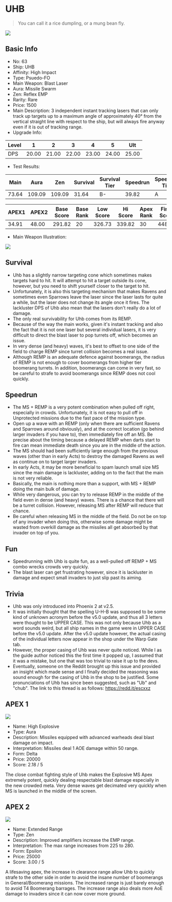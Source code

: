 # UHB

> You can call it a rice dumpling, or a mung bean fly.

<img src="/ships/ship_63.png" style={{zoom:1}}/>

## Basic Info

- No: 63
- Ship: UHB
- Affinity: High Impact
- Type: Psuedo-FO
- Main Weapon: Blast Laser
- Aura: Missile Swarm
- Zen: Reflex EMP
- Rarity: Rare
- Price: 1500
- Main Description: 3 independent instant tracking lasers that can only track up targets up to a maximum angle of approximately 40° from the vertical straight line with respect to the ship, but will always fire anyway even if it is out of tracking range.
- Upgrade Info: 

| Level | 1 | 2 | 3 | 4 | 5 | Ult |
|--|--|--|--|--|--|--|
| DPS | 20.00 | 21.00 | 22.00 | 23.00 | 24.00 | 25.00 |

- Test Results: 

| Main | Aura | Zen | Survival | Survival Tier | Speedrun | Speedrun Tier | Fun | Fun Tier |
|--|--|--|--|--|--|--|--|--|
| 73.64 | 109.09 | 109.09 | 31.64 | B- | 39.82 | A | 37.64 | A- |

| APEX1 | APEX2 | Base Score | Base Rank | Low Score | Hi Score | Apex Rank | Final Score | FinalRank |
|--|--|--|--|--|--|--|--|--|
| 34.91 | 48.00 | 291.82 | 20 | 326.73 | 339.82 | 30 | 448.91 | 30 |

- Main Weapon Illustration:

<img src="/illustration/main_63.gif" style={{zoom:1}}/>

## Survival

- Uhb has a slightly narrow targeting cone which sometimes makes targets hard to hit. It will attempt to hit a target outside its cone, however, but you need to shift yourself closer to the target to hit.
- Unfortunately, it is also this targeting mechanism that makes Ravens and sometimes even Sparrows leave the laser since the laser lasts for quite a while, but the laser does not change its angle once it fires. The lackluster DPS of Uhb also mean that the lasers don't really do a lot of damage.
- The only real survivability for Uhb comes from its REMP.
- Because of the way the main works, given it's instant tracking and also the fact that it is not one laser but several individual lasers, it is very difficult to direct the blast laser to pop turrets off, which becomes an issue.
- In very dense (and heavy) waves, it's best to offset to one side of the field to charge REMP since turret collision becomes a real issue.
- Although REMP is an adequate defence against boomerangs, the radius of REMP is not enough to cover boomerangs from higher tier boomerang turrets. In addition, boomerangs can come in very fast, so be careful to strafe to avoid boomerangs since REMP does not cool quickly.

## Speedrun

- The MS + REMP is a very potent combination when pulled off right, especially in crowds. Unfortunately, it is not easy to pull off in Unprotected missions due to the fast pace of the mission type.
- Open up a wave with an REMP (only when there are sufficient Ravens and Sparrows around obviously), and at the correct location (go behind larger invaders if you have to), then immediately fire off an MS. Be precise about the timing because a delayed REMP when darts start to fire can mean immediate death since you are in the middle of the action.
- The MS should had been sufficiently large enough from the previous waves (other than in early Acts) to destroy the damaged Ravens as well as continue on to target larger invaders.
- In early Acts, it may be more beneficial to spam launch small size MS since the main damage is lackluster, adding on to the fact that the main is not very reliable.
- Basically, the main is nothing more than a support, with MS + REMP doing the main bulk of damage.
- While very dangerous, you can try to release REMP in the middle of the field even in dense (and heavy) waves. There is a chance that there will be a turret collision. However, releasing MS after REMP will reduce that chance.
- Be careful when releasing MS in the middle of the field. Do not be on top of any invader when doing this, otherwise some damage might be wasted from overkill damage as the missiles all get absorbed by that invader on top of you.

## Fun

- Speedrunning with Uhb is quite fun, as a well-pulled off REMP + MS combo wrecks crowds very quickly.
- The blast laser can get frustrating however, since it is lackluster in damage and expect small invaders to just slip past its aiming.

## Trivia

- Uhb was only introduced into Phoenix 2 at v2.5.
- It was initially thought that the spelling U-H-B was supposed to be some kind of unknown acronym before the v5.0 update, and thus all 3 letters were thought to be UPPER CASE. This was not only because Uhb as a word sounds weird, but all ship names in the game were in UPPER CASE before the v5.0 update. After the v5.0 update however, the actual casing of the individual letters now appear in the shop under the Warp Gate tab.
- However, the proper casing of Uhb was never quite noticed. While I as the guide author noticed this the first time it popped up, I assumed that it was a mistake, but one that was too trivial to raise it up to the devs.
- Eventually, someone on the Reddit brought up this issue and provided an insight which made sense and I finally decided the reasoning was sound enough for the casing of Uhb in the shop to be justified. Some pronunciations of Uhb has since been suggested, such as "Ub" and "chub". The link to this thread is as follows: https://redd.it/escxxz

## APEX 1

<img src="/ships/ship_63_apex_1.png" style={{zoom:1}}/>

- Name: High Explosive
- Type: Aura
- Description: Missiles equipped with advanced warheads deal blast damage on impact.
- Interpretation: Missiles deal 1 AOE damage within 50 range.
- Form: Delta
- Price: 20000
- Score: 2.18 / 5

The close combat fighting style of Uhb makes the Explosive MS Apex extremely potent, quickly dealing respectable blast damage especially in the new crowded meta. Very dense waves get decimated very quickly when MS is launched in the middle of the screen.

## APEX 2

<img src="/ships/ship_63_apex_2.png" style={{zoom:1}}/>

- Name: Extended Range
- Type: Zen
- Description: Improved amplifiers increase the EMP range.
- Interpretation: The max range increases from 225 to 280.
- Form: Epsilon
- Price: 25000
- Score: 3.00 / 5

A lifesaving apex, the increase in clearance range allow Uhb to quickly strafe to the other side in order to avoid the insane number of boomerangs in General/Boomerang missions. The increased range is just barely enough to avoid T4 Boomerang barrages. The increase range also deals more AoE damage to invaders since it can now cover more ground.
